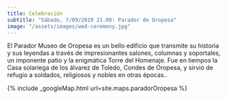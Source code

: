 ```yaml
---
title: Celebración
subtitle: "Sábado, 7/09/2019 21.00: Parador de Oropesa"
image: "/assets/images/wed-ceremony.jpg"
---
```


El Parador Museo de Oropesa es un bello edificio que transmite su historia y sus leyendas
a través de impresionantes salones, columnas y soportales, un imponente patio y la enigmática Torre del Homenaje. Fue en tiempos la Casa
solariega de los álvarez de Toledo, Condes de Oropesa, y sirvió de refugio a
soldados, religiosos y nobles en otras épocas..

{% include _googleMap.html url=site.maps.paradorOropesa %}